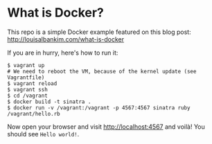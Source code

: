 What is Docker?
===============

This repo is a simple Docker example featured on this blog post:
http://louisalbankim.com/what-is-docker

If you are in hurry, here's how to run it:

```shell
$ vagrant up
# We need to reboot the VM, because of the kernel update (see Vagrantfile)
$ vagrant reload
$ vagrant ssh
$ cd /vagrant
$ docker build -t sinatra .
$ docker run -v /vagrant:/vagrant -p 4567:4567 sinatra ruby /vagrant/hello.rb
```

Now open your browser and visit [http://localhost:4567](http://localhost:4567) and voilà! You should see `Hello world!`.
